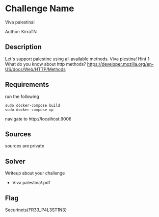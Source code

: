# Challenge Name
Viva palestina!

Author: KirraTN

## Description

Let's support palestine using all available methods.
Viva plestina!
Hint 1:
What do you know about http methods?
https://developer.mozilla.org/en-US/docs/Web/HTTP/Methods

## Requirements
run the following

```
sudo docker-compose build
sudo docker-compose up
```

navigate to http://localhost:9006

## Sources
sources are private 

## Solver
Writeup about your challenge
- Viva palestina!.pdf

## Flag
Securinets{FR33_P4L3ST1N3}
